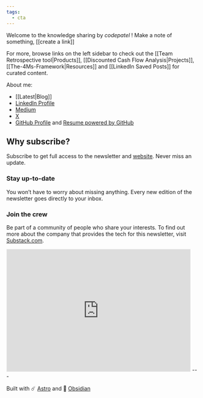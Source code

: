 ```yaml
---
tags:
  - cta
---
```

Welcome to the knowledge sharing by *codepatel* !
Make a note of something, [[create a link]]
<!-- , or try [the Importer](https://help.obsidian.md/Plugins/Importer)! -->
For more, browse links on the left sidebar to check out the [[Team Retrospective tool|Products]], [[Discounted Cash Flow Analysis|Projects]], [[The-4Ms-Framework|Resources]] and [[LinkedIn Saved Posts]] for curated content.

About me:
- [[Latest|Blog]]
- [LinkedIn Profile](https://www.linkedin.com/in/hardikp/)
- [Medium](https://hardiksp.medium.com/)
- [X](https://x.com/hardiksp)
- [GitHub Profile](https://github.com/codepatel) and [Resume powered by GitHub](https://resume.github.io/?codepatel)
## Why subscribe?
Subscribe to get full access to the newsletter and [website](https://hardiksp.substack.com/archive). Never miss an update.
### Stay up-to-date
You won’t have to worry about missing anything. Every new edition of the newsletter goes directly to your inbox.
### Join the crew
Be part of a community of people who share your interests.
To find out more about the company that provides the tech for this newsletter, visit [Substack.com](https://www.substack.com/).
<iframe src="https://hardiksp.substack.com/embed" width="480" height="320" style="border:1px solid rgb(238, 238, 238); background:white;" frameborder="0" scrolling="no"></iframe>
---

Built with ☄️ [Astro](https://astro.build) and 🧠 [Obsidian](https://obsidian.md)
